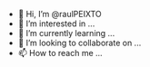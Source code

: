 - 👋 Hi, I’m @raulPEIXTO
- 👀 I’m interested in ...
- 🌱 I’m currently learning ...
- 💞️ I’m looking to collaborate on ...
- 📫 How to reach me ...

<!---
raulPEIXTO/raulPEIXTO is a ✨ special ✨ repository because its `README.md` (this file) appears on your GitHub profile.
You can click the Preview link to take a look at your changes.
--->
